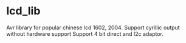 # lcd_lib
Avr library for popular chinese lcd 1602, 2004. Support cyrillic output without hardware support
Support 4 bit direct and I2c adaptor. 
